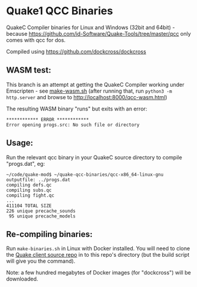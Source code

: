 # Quake1 QCC Binaries
QuakeC Compiler binaries for Linux and Windows (32bit and 64bit) - because https://github.com/id-Software/Quake-Tools/tree/master/qcc only comes with qcc for dos.

Compiled using https://github.com/dockcross/dockcross

## WASM test:
This branch is an attempt at getting the QuakeC Compiler working under Emscripten - see [make-wasm.sh](make-wasm.sh) (after running that, run `python3 -m http.server` and browse to [http://localhost:8000/qcc-wasm.html](http://localhost:8000/qcc-wasm.html))

The resulting WASM binary "runs" but exits with an error:
```
************ ERROR ************
Error opening progs.src: No such file or directory
```


## Usage:
Run the relevant qcc binary in your QuakeC source directory to compile "progs.dat", eg:

```
~/code/quake-mod$ ~/quake-qcc-binaries/qcc-x86_64-linux-gnu
outputfile: ../progs.dat
compiling defs.qc
compiling subs.qc
compiling fight.qc
...
411104 TOTAL SIZE
226 unique precache_sounds
 95 unique precache_models
```

## Re-compiling binaries:
Run `make-binaries.sh` in Linux with Docker installed. You will need to clone the [Quake client source repo](https://github.com/id-Software/Quake) in to this repo's directory (but the build script will give you the command).

Note: a few hundred megabytes of Docker images (for "dockcross") will be downloaded.
